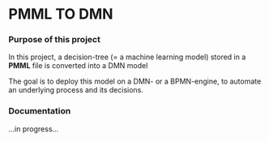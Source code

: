 # PMML TO DMN

### Purpose of this project

In this project, a decision-tree (= a machine learning model)
stored in a **PMML** file is converted into a DMN model

The goal is to deploy this model on a DMN- or a BPMN-engine, to automate an underlying process and its decisions.

### Documentation 

...in progress...
